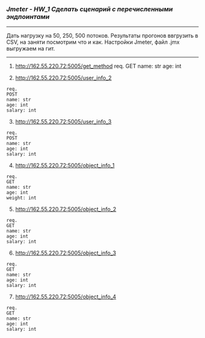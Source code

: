 ### *Jmeter - HW_1 Сделать сценарий с перечисленными эндпоинтами*
_________________________
Дать нагрузку на 50, 250, 500 потоков.
Результаты прогонов ввгрузить в CSV, на заняти посмотрим что и как.
Настройки Jmeter, файл .jmx выгружаем на гит.
_________________________

1) http://162.55.220.72:5005/get_method
req.
GET
name: str
age: int


2) http://162.55.220.72:5005/user_info_2
```
req.
POST
name: str
age: int
salary: int
```

3) http://162.55.220.72:5005/user_info_3
```
req.
POST
name: str
age: int
salary: int
```

4) http://162.55.220.72:5005/object_info_1
```
req.
GET
name: str
age: int
weight: int
```

5) http://162.55.220.72:5005/object_info_2
```
req.
GET
name: str
age: int
salary: int
```

6) http://162.55.220.72:5005/object_info_3
```
req.
GET
name: str
age: int
salary: int
```

7) http://162.55.220.72:5005/object_info_4
```
req.
GET
name: str
age: int
salary: int
```

